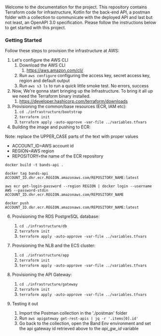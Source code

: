 Welcome to the documentation for the project. This repository contains Terraform code for infrastructure, Kotlin for the back-end API, a postman folder with a collection to communicate with the deployed API and last but not least, an OpenAPI 3.0 specification. Please follow the instructions below to get started with this project.

### Getting Started

Follow these steps to provision the infrastructure at AWS:

1. Let's configure the AWS CLI
   1. Download the AWS CLI
      1. https://aws.amazon.com/cli/
   2. Run ```aws configure``` configuring the access key, secret access key, region and default output
   3. Run ```aws s3 ls``` to run a quick little smoke test. No errors, success
2. Now, We're gonna start bringing up the Infrastructure. To bring it all up we need the Terraform binary installed.
   1. https://developer.hashicorp.com/terraform/downloads
4. Provisioning the common/base resources (ECR, IAM etc):
   1. ```cd ./infrastructure/bootstrap```
   2. ```terraform init```
   3. ```terraform apply -auto-approve -var-file ../variables.tfvars```
5. Building the image and pushing to ECR:

Note: replace the UPPER_CASE parts of the text with proper values

- ACCOUNT_ID=AWS account id
- REGION=AWS region
- REPOSITORY=the name of the ECR repository

```shell
docker build -t bands-api .

docker tag bands-api ACCOUNT_ID.dkr.ecr.REGION.amazonaws.com/REPOSITORY_NAME:latest

aws ecr get-login-password --region REGION | docker login --username AWS --password-stdin ACCOUNT_ID.dkr.ecr.REGION.amazonaws.com/REPOSITORY_NAME

docker push ACCOUNT_ID.dkr.ecr.REGION.amazonaws.com/REPOSITORY_NAME:latest
```

6. Provisioning the RDS PostgreSQL database:
   1. ```cd ./infrastructure/db```
   2. ```terraform init```
   3. ```terraform apply -auto-approve -var-file ../variables.tfvars```

7. Provisioning the NLB and the ECS cluster:
   1. ```cd ./infrastructure/app```
   2. ```terraform init```
   3. ```terraform apply -auto-approve -var-file ../variables.tfvars```

8. Provisioning the API Gateway:
   1. ```cd ./infrastructure/gateway```
   2. ```terraform init```
   3. ```terraform apply -auto-approve -var-file ../variables.tfvars```
9. Testing it out
   1. Import the Postman collection in the './postman' folder
   2. Run ```aws apigateway get-rest-apis | jq -r '.items[0].id'```
   3. Go back to the collection, open the Band Env environment and set the api gateway id retrieved above to the *api_gw_id* variable